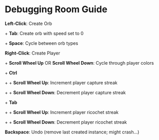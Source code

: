 # Debugging Room Guide

**Left-Click**: Create Orb

\+ **Tab**: Create orb with speed set to 0

\+ **Space**: Cycle between orb types

**Right-Click**: Create Player

\+ **Scroll Wheel Up** OR **Scroll Wheel Down**: Cycle through player colors

\+ **Ctrl**

\+ \+ **Scroll Wheel Up**: Increment player capture streak

\+ \+ **Scroll Wheel Down**: Decrement player capture streak

\+ **Tab**

\+ \+ **Scroll Wheel Up**: Increment player ricochet streak

\+ \+ **Scroll Wheel Down**: Decrement player ricochet streak

**Backspace**: Undo (remove last created instance; might crash...)